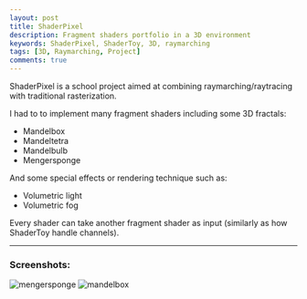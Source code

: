 ```yaml
---
layout: post
title: ShaderPixel
description: Fragment shaders portfolio in a 3D environment
keywords: ShaderPixel, ShaderToy, 3D, raymarching
tags: [3D, Raymarching, Project]
comments: true
---
```


ShaderPixel is a school project aimed at combining raymarching/raytracing with traditional rasterization.

I had to to implement many fragment shaders including some 3D fractals:
- Mandelbox
- Mandeltetra
- Mandelbulb
- Mengersponge

And some special effects or rendering technique such as:
- Volumetric light
- Volumetric fog

Every shader can take another fragment shader as input (similarly as how ShaderToy handle channels).

----

### Screenshots:
![mengersponge](https://i.imgur.com/ouh16qZ.jpg)
![mandelbox](https://i.imgur.com/em9t5ej.jpg)
